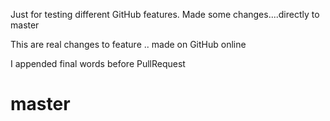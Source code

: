 Just for testing different GitHub features.
Made some changes....directly to master

This are real changes to feature .. made on GitHub online

I appended final words before PullRequest

# master